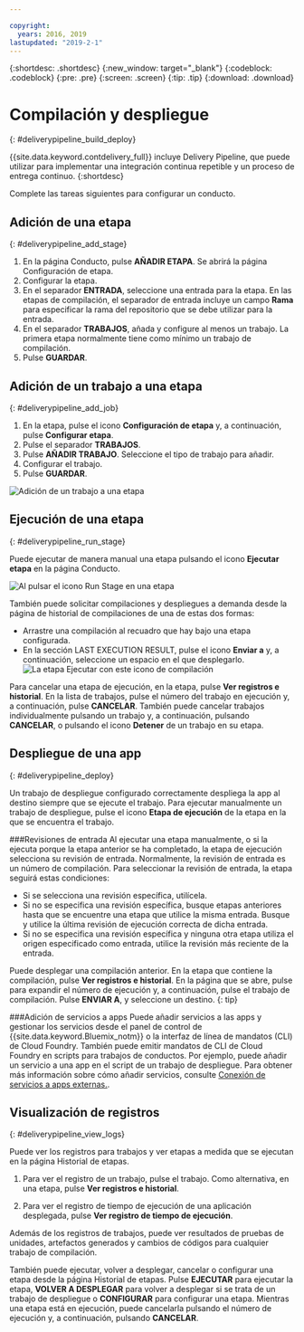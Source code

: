 ```yaml
---

copyright:
  years: 2016, 2019
lastupdated: "2019-2-1"
---
```

<!-- Copyright info at top of file: REQUIRED
    The copyright info is YAML content that must occur at the top of the MD file, before attributes are listed.
    It must be surrounded by 3 dashes.
    The value "years" can contain just one year or a two years separated by a comma. (years: 2014, 2016)
    Indentation as per the previous template must be preserved.
-->

{:shortdesc: .shortdesc}
{:new_window: target="_blank"}
{:codeblock: .codeblock}
{:pre: .pre}
{:screen: .screen}
{:tip: .tip}
{:download: .download}

# Compilación y despliegue
{: #deliverypipeline_build_deploy}

{{site.data.keyword.contdelivery_full}} incluye Delivery Pipeline, que puede utilizar para implementar una integración continua repetible y un proceso de entrega continuo.
{:shortdesc}

Complete las tareas siguientes para configurar un conducto.

## Adición de una etapa
{: #deliverypipeline_add_stage}

1. En la página Conducto, pulse **AÑADIR ETAPA**. Se abrirá la página Configuración de etapa.
2. Configurar la etapa.
  1. En el separador **ENTRADA**, seleccione una entrada para la etapa.  En las etapas de compilación, el separador de entrada incluye un campo **Rama** para especificar la rama del repositorio que se debe utilizar para la entrada.
  2. En el separador **TRABAJOS**, añada y configure al menos un trabajo. La primera etapa normalmente tiene como mínimo un trabajo de compilación.
3. Pulse **GUARDAR**.

## Adición de un trabajo a una etapa
{: #deliverypipeline_add_job}

1. En la etapa, pulse el icono **Configuración de etapa** y, a continuación, pulse **Configurar etapa**.
2. Pulse el separador **TRABAJOS**.
3. Pulse **AÑADIR TRABAJO**. Seleccione el tipo de trabajo para añadir.
4. Configurar el trabajo.
5. Pulse **GUARDAR**.

![Adición de un trabajo a una etapa](images/AddJob2.png)

## Ejecución de una etapa
{: #deliverypipeline_run_stage}

Puede ejecutar de manera manual una etapa pulsando el icono **Ejecutar etapa** en la página Conducto.

![Al pulsar el icono Run Stage en una etapa](images/RunStage.png)

También puede solicitar compilaciones y despliegues a demanda desde la página de historial de compilaciones de una de estas dos formas:
* Arrastre una compilación al recuadro que hay bajo una etapa configurada.
* En la sección LAST EXECUTION RESULT, pulse el icono **Enviar a** y, a continuación, seleccione un espacio en el que desplegarlo.
  ![La etapa Ejecutar con este icono de compilación](images/deploy_to.png)

Para cancelar una etapa de ejecución, en la etapa, pulse **Ver registros e historial**. En la lista de trabajos, pulse el número del trabajo en ejecución y, a continuación, pulse **CANCELAR**. También puede cancelar trabajos individualmente pulsando un trabajo y, a continuación, pulsando **CANCELAR**, o pulsando el icono **Detener** de un trabajo en su etapa.

## Despliegue de una app
{: #deliverypipeline_deploy}

Un trabajo de despliegue configurado correctamente despliega la app al destino siempre que se ejecute el trabajo. Para ejecutar manualmente un trabajo de despliegue, pulse el icono **Etapa de ejecución** de la etapa en la que se encuentra el trabajo.

###Revisiones de entrada
Al ejecutar una etapa manualmente, o si la ejecuta porque la etapa anterior se ha completado, la etapa de ejecución selecciona su revisión de entrada. Normalmente, la revisión de entrada es un número de compilación. Para seleccionar la revisión de entrada, la etapa seguirá estas condiciones:

* Si se selecciona una revisión específica, utilícela.
* Si no se especifica una revisión específica, busque etapas anteriores hasta que se encuentre una etapa que utilice la misma entrada. Busque y utilice la última revisión de ejecución correcta de dicha entrada.
* Si no se especifica una revisión específica y ninguna otra etapa utiliza el origen especificado como entrada, utilice la revisión más reciente de la entrada.

Puede desplegar una compilación anterior. En la etapa que contiene la compilación, pulse **Ver registros e historial**. En la página que se abre, pulse para expandir el número de ejecución y, a continuación, pulse el trabajo de compilación. Pulse **ENVIAR A**, y seleccione un destino.
{: tip}

###Adición de servicios a apps
Puede añadir servicios a las apps y gestionar los servicios desde el panel de control de {{site.data.keyword.Bluemix_notm}} o la interfaz de línea de mandatos (CLI) de Cloud Foundry. También puede emitir mandatos de CLI de Cloud Foundry en scripts para trabajos de conductos. Por ejemplo, puede añadir un servicio a una app en el script de un trabajo de despliegue. Para obtener más información sobre cómo añadir servicios, consulte [Conexión de servicios a apps externas.](/docs/resources?topic=resources-externalapp).

## Visualización de registros
{: #deliverypipeline_view_logs}

Puede ver los registros para trabajos y ver etapas a medida que se ejecutan en la página Historial de etapas.

1. Para ver el registro de un trabajo, pulse el trabajo. Como alternativa, en una etapa, pulse **Ver registros e historial**.

2. Para ver el registro de tiempo de ejecución de una aplicación desplegada, pulse **Ver registro de tiempo de ejecución**.

Además de los registros de trabajos, puede ver resultados de pruebas de unidades, artefactos generados y cambios de códigos para cualquier trabajo de compilación.

También puede ejecutar, volver a desplegar, cancelar o configurar una etapa desde la página Historial de etapas. Pulse **EJECUTAR** para ejecutar la etapa, **VOLVER A DESPLEGAR** para volver a desplegar si se trata de un trabajo de despliegue o **CONFIGURAR** para configurar una etapa. Mientras una etapa está en ejecución, puede cancelarla pulsando el número de ejecución y, a continuación, pulsando **CANCELAR**.
